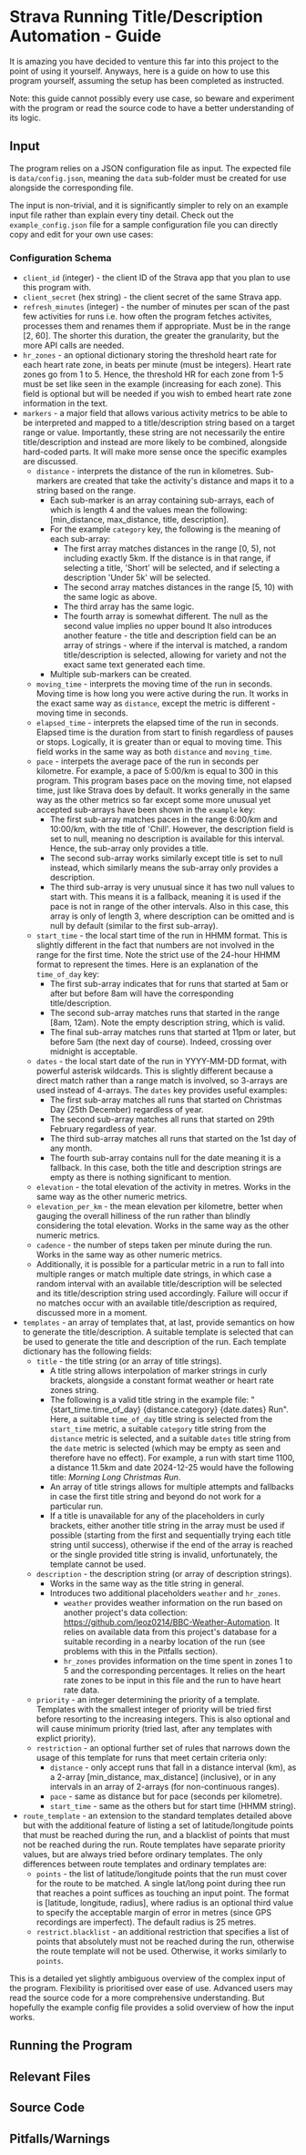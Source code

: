 # Strava Running Title/Description Automation - Guide

It is amazing you have decided to venture this far into this project to the point of using it yourself. Anyways, here is a guide on how to use this program yourself, assuming the setup has been completed as instructed.

Note: this guide cannot possibly every use case, so beware and experiment with the program or read the source code to have a better understanding of its logic.

## Input
The program relies on a JSON configuration file as input. The expected file is `data/config.json`, meaning the `data` sub-folder must be created for use alongside the corresponding file.

The input is non-trivial, and it is significantly simpler to rely on an example input file rather than explain every tiny detail. Check out the `example_config.json` file for a sample configuration file you can directly copy and edit for your own use cases:

### Configuration Schema
- `client_id` (integer) - the client ID of the Strava app that you plan to use this program with.
- `client_secret` (hex string) - the client secret of the same Strava app.
- `refresh_minutes` (integer) - the number of minutes per scan of the past few activities for runs i.e. how often the program fetches activites, processes them and renames them if appropriate. Must be in the range [2, 60]. The shorter this duration, the greater the granularity, but the more API calls are needed.
- `hr_zones` - an optional dictionary storing the threshold heart rate for each heart rate zone, in beats per minute (must be integers). Heart rate zones go from 1 to 5. Hence, the threshold HR for each zone from 1-5 must be set like seen in the example (increasing for each zone). This field is optional but will be needed if you wish to embed heart rate zone information in the text.
- `markers` - a major field that allows various activity metrics to be able to be interpreted and mapped to a title/description string based on a target range or value. Importantly, these string are not necessarily the entire title/description and instead are more likely to be combined, alongside hard-coded parts. It will make more sense once the specific examples are discussed.
    - `distance` - interprets the distance of the run in kilometres. Sub-markers are created that take the activity's distance and maps it to a string based on the range.
        - Each sub-marker is an array containing sub-arrays, each of which is length 4 and the values mean the following:
        [min_distance, max_distance, title, description].
        - For the example `category` key, the following is the meaning of each sub-array:
            - The first array matches distances in the range [0, 5), not including exactly 5km. If the distance is in that range, if selecting a title, 'Short' will be selected, and if selecting a description 'Under 5k' will be selected.
            - The second array matches distances in the range [5, 10) with the same logic as above.
            - The third array has the same logic.
            - The fourth array is somewhat different. The null as the second value implies no upper bound It also introduces another feature - the title and description field can be an array of strings - where if the interval is matched, a random title/description is selected, allowing for variety and not the exact same text generated each time.
        - Multiple sub-markers can be created.
    - `moving_time` - interprets the moving time of the run in seconds. Moving time is how long you were active during the run. It works in the exact same way as `distance`, except the metric is different - moving time in seconds.
    - `elapsed_time` - interprets the elapsed time of the run in seconds. Elapsed time is the duration from start to finish regardless of pauses or stops. Logically, it is greater than or equal to moving time. This field works in the same way as both `distance` and `moving_time`.
    - `pace` - interpets the average pace of the run in seconds per kilometre. For example, a pace of 5:00/km is equal to 300 in this program. This program bases pace on the moving time, not elapsed time, just like Strava does by default. It works generally in the same way as the other metrics so far except some more unusual yet accepted sub-arrays have been shown in the `example` key:
        - The first sub-array matches paces in the range 6:00/km and 10:00/km, with the title of 'Chill'. However, the description field is set to null, meaning no description is available for this interval. Hence, the sub-array only provides a title.
        - The second sub-array works similarly except title is set to null instead, which similarly means the sub-array only provides a description.
        - The third sub-array is very unusual since it has two null values to start with. This means it is a fallback, meaning it is used if the pace is not in range of the other intervals. Also in this case, this array is only of length 3, where description can be omitted and is null by default (similar to the first sub-array).
    - `start_time` - the local start time of the run in HHMM format. This is slightly different in the fact that numbers are not involved in the range for the first time. Note the strict use of the 24-hour HHMM format to represent the times. Here is an explanation of the `time_of_day` key:
        - The first sub-array indicates that for runs that started at 5am or after but before 8am will have the corresponding title/description.
        - The second sub-array matches runs that started in the range [8am, 12am). Note the empty description string, which is valid.
        - The final sub-array matches runs that started at 11pm or later, but before 5am (the next day of course). Indeed, crossing over midnight is acceptable.
    - `dates` - the local start date of the run in YYYY-MM-DD format, with powerful asterisk wildcards. This is slightly different because a direct match rather than a range match is involved, so 3-arrays are used instead of 4-arrays. The `dates` key provides useful examples:
        - The first sub-array matches all runs that started on Christmas Day (25th December) regardless of year.
        - The second sub-array matches all runs that started on 29th February regardless of year.
        - The third sub-array matches all runs that started on the 1st day of any month.
        - The fourth sub-array contains null for the date meaning it is a fallback. In this case, both the title and description strings are empty as there is nothing significant to mention.
    - `elevation` - the total elevation of the activity in metres. Works in the same way as the other numeric metrics.
    - `elevation_per_km` - the mean elevation per kilometre, better when gauging the overall hilliness of the run rather than blindly considering the total elevation. Works in the same way as the other numeric metrics.
    - `cadence` - the number of steps taken per minute during the run. Works in the same way as other numeric metrics.
    - Additionally, it is possible for a particular metric in a run to fall into multiple ranges or match multiple date strings, in which case a random interval with an available title/description will be selected and its title/description string used accordingly. Failure will occur if no matches occur with an available title/description as required, discussed more in a moment.
- `templates` - an array of templates that, at last, provide semantics on how to generate the title/description. A suitable template is selected that can be used to generate the title and description of the run. Each template dictionary has the following fields:
    - `title` - the title string (or an array of title strings).
        - A title string allows interpolation of marker strings in curly brackets, alongside a constant format weather or heart rate zones string.
        - The following is a valid title string in the example file: "{start_time.time_of_day} {distance.category} {date.dates} Run". Here, a suitable `time_of_day` title string is selected from the `start_time` metric, a suitable `category` title string from the `distance` metric is selected, and a suitable `dates` title string from the `date` metric is selected (which may be empty as seen and therefore have no effect). For example, a run with start time 1100, a distance 11.5km and date 2024-12-25 would have the following title: *Morning Long Christmas Run*.
        - An array of title strings allows for multiple attempts and fallbacks in case the first title string and beyond do not work for a particular run.
        - If a title is unavailable for any of the placeholders in curly brackets, either another title string in the array must be used if possible (starting from the first and sequentially trying each title string until success), otherwise if the end of the array is reached or the single provided title string is invalid, unfortunately, the template cannot be used.
    - `description` - the description string (or array of description strings).
        - Works in the same way as the title string in general.
        - Introduces two additional placeholders `weather` and `hr_zones`.
            - `weather` provides weather information on the run based on another project's data collection: https://github.com/leoz0214/BBC-Weather-Automation. It relies on available data from this project's database for a suitable recording in a nearby location of the run (see problems with this in the Pitfalls section).
            - `hr_zones` provides information on the time spent in zones 1 to 5 and the corresponding percentages. It relies on the heart rate zones to be input in this file and the run to have heart rate data.
    - `priority` - an integer determining the priority of a template. Templates with the smallest integer of priority will be tried first before resorting to the increasing integers. This is also optional and will cause minimum priority (tried last, after any templates with explict priority).
    - `restriction` - an optional further set of rules that narrows down the usage of this template for runs that meet certain criteria only:
        - `distance` - only accept runs that fall in a distance interval (km), as a 2-array [min_distance, max_distance] (inclusive), or in any intervals in an array of 2-arrays (for non-continuous ranges).
        - `pace` - same as distance but for pace (seconds per kilometre).
        - `start_time` - same as the others but for start time (HHMM string).
- `route_template` - an extension to the standard templates detailed above but with the additional feature of listing a set of latitude/longitude points that must be reached during the run, and a blacklist of points that must not be reached during the run. Route templates have separate priority values, but are always tried before ordinary templates. The only differences between route templates and ordinary templates are:
    - `points` - the list of latitude/longitude points that the run must cover for the route to be matched. A single lat/long point during thee run that reaches a point suffices as touching an input point. The format is [latitude, longitude, radius], where radius is an optional third value to specify the acceptable margin of error in metres (since GPS recordings are imperfect). The default radius is 25 metres.
    - `restrict.blacklist` - an additional restriction that specifies a list of points that absolutely must not be reached during the run, otherwise the route template will not be used. Otherwise, it works similarly to `points`.

This is a detailed yet slightly ambiguous overview of the complex input of the program. Flexibility is prioritised over ease of use. Advanced users may read the source code for a more comprehensive understanding. But hopefully the example config file provides a solid overview of how the input works.

## Running the Program

## Relevant Files

## Source Code

## Pitfalls/Warnings